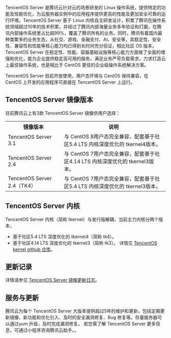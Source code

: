 
TencentOS Server 是腾讯云针对云的场景研发的 Linux 操作系统，提供特定的功能及性能优化，为云服务器实例中的应用程序提供更高的性能及更加安全可靠的运行环境。TencentOS Server 基于 Linux 内核自主研发设计，积累了腾讯在操作系统领域超过10年的技术积累，并经过了腾讯内部海量业务多年验证和打磨，在腾讯内部操作系统里占比超99%，覆盖了腾讯所有的业务。同时，腾讯有着国内最种类繁多的业务生态，从社交、游戏、金融支付、AI、安全等，其稳定性、安全性、兼容性和性能等核心能力均已得到长时间充分验证，相比社区 OS 版本，TencentOS Server 在稳定性、性能、容器基础设施等核心能力方面做了全面的增强和优化，能为企业提供稳定高可用的服务，满足业务严苛负载需求，力求打造云上最佳操作系统，也是相比于 CentOS 更佳的企业级操作系统解决方案。

TencentOS Server 目前开放使用，用户态环境与 CentOS 保持兼容，在 CentOS 上开发的应用程序可直接在 TencentOS Server 上运行。





## TencentOS Server 镜像版本
目前腾讯云上有3款 TencentOS Server 镜像供用户选择：

<table>
<tr>
<th width="35%">镜像版本</th>
<th>说明</th>
</tr>
<tr>
<td>TencentOS Server 3.1</td>
<td>与 CentOS 8用户态完全兼容，配套基于社区5.4 LTS 内核深度优化的 tkernel4版本。</td>
</tr>
<tr>
<td>TencentOS Server 2.4</td>
<td>与 CentOS 7用户态完全兼容，配套基于社区4.14 LTS 内核深度优化的 tkernel3版本。</td>
</tr>
<tr>
<td>TencentOS Server 2.4（TK4）</td>
<td>与 CentOS 7用户态完全兼容，配套基于社区5.4 LTS 内核深度优化的 tkernel3版本。</td>
</tr>
</table>


## TencentOS Server 内核
TencentOS Server 内核（简称 tkernel）与发行版解耦，当前主力内核分两个版本，
- 基于社区5.4 LTS 深度优化的 tkernel4（简称 tk4）。
- 基于社区4.14 LTS 深度优化的 tkernel3（简称 tk3）。
详情见 [TencentOS kernel github 仓库](https://github.com/Tencent/TencentOS-kernel)。


## 更新记录
详情请参见 [TencentOS Server 镜像更新日志](https://cloud.tencent.com/document/product/1397/72789)。


## 服务与更新
腾讯云为每个 TencentOS Server 大版本提供超过5年的维护和更新，包括定期更新镜像、新功能和优化引入、及时的安全漏洞修复、Bug 修复等。存量服务器可以通过yum 升级，及时完成漏洞修复。
若您需了解 TencentOS Server 更多信息，可通过小程序咨询腾讯云助手。。


